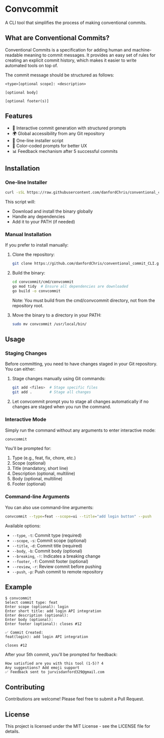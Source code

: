 # Convcommit

A CLI tool that simplifies the process of making conventional commits.

## What are Conventional Commits?

Conventional Commits is a specification for adding human and machine-readable meaning to commit messages. It provides an easy set of rules for creating an explicit commit history, which makes it easier to write automated tools on top of.

The commit message should be structured as follows:

```
<type>[optional scope]: <description>

[optional body]

[optional footer(s)]
```

## Features

- 🚀 Interactive commit generation with structured prompts
- 🌍 Global accessibility from any Git repository
- 🔄 One-line installer script
- 🎨 Color-coded prompts for better UX
- 📊 Feedback mechanism after 5 successful commits

## Installation

### One-line Installer

```bash
curl -sSL https://raw.githubusercontent.com/danfordChris/conventional_commit_CLI/main/installer.sh | bash
```

This script will:
- Download and install the binary globally
- Handle any dependencies
- Add it to your PATH (if needed)

### Manual Installation

If you prefer to install manually:

1. Clone the repository:
   ```bash
   git clone https://github.com/danfordChris/conventional_commit_CLI.git convcommit
   ```

2. Build the binary:
   ```bash
   cd convcommit/cmd/convcommit
   go mod tidy  # Ensure all dependencies are downloaded
   go build -o convcommit
   ```

   Note: You must build from the cmd/convcommit directory, not from the repository root.

3. Move the binary to a directory in your PATH:
   ```bash
   sudo mv convcommit /usr/local/bin/
   ```

## Usage

### Staging Changes

Before committing, you need to have changes staged in your Git repository. You can either:

1. Stage changes manually using Git commands:
   ```bash
   git add <files>  # Stage specific files
   git add .        # Stage all changes
   ```

2. Let convcommit prompt you to stage all changes automatically if no changes are staged when you run the command.

### Interactive Mode

Simply run the command without any arguments to enter interactive mode:

```bash
convcommit
```

You'll be prompted for:
1. Type (e.g., feat, fix, chore, etc.)
2. Scope (optional)
3. Title (mandatory, short line)
4. Description (optional, multiline)
5. Body (optional, multiline)
6. Footer (optional)

### Command-line Arguments

You can also use command-line arguments:

```bash
convcommit --type=feat --scope=ui --title="add login button" --push
```

Available options:
- `--type`, `-t`: Commit type (required)
- `--scope`, `-s`: Commit scope (optional)
- `--title`, `-d`: Commit title (required)
- `--body`, `-b`: Commit body (optional)
- `--breaking`, `-!`: Indicates a breaking change
- `--footer`, `-f`: Commit footer (optional)
- `--review`, `-r`: Review commit before pushing
- `--push`, `-p`: Push commit to remote repository

## Example

```
$ convcommit
Select commit type: feat
Enter scope (optional): login
Enter short title: add login API integration
Enter description (optional): 
Enter body (optional): 
Enter footer (optional): closes #12

✅ Commit Created:
feat(login): add login API integration

closes #12
```

After your 5th commit, you'll be prompted for feedback:

```
How satisfied are you with this tool (1-5)? 4
Any suggestions? Add emoji support
✅ Feedback sent to jurvisdanford329@gmail.com
```

## Contributing

Contributions are welcome! Please feel free to submit a Pull Request.

## License

This project is licensed under the MIT License - see the LICENSE file for details.
